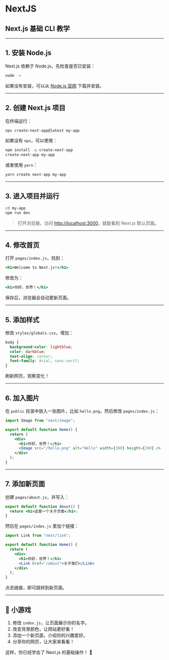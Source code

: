 # NextJS

## **Next.js 基础 CLI 教学**

---

## **1. 安装 Node.js**

Next.js 依赖于 Node.js，先检查是否已安装：

```sh
node -v
```

如果没有安装，可以从 [Node.js 官网](https://nodejs.org) 下载并安装。

---

## **2. 创建 Next.js 项目**

在终端运行：

```sh
npx create-next-app@latest my-app
```

如果没有 `npx`，可以使用：

```sh
npm install -g create-next-app
create-next-app my-app
```

或者使用 `yarn`：

```sh
yarn create next-app my-app
```

---

## **3. 进入项目并运行**

```sh
cd my-app
npm run dev
```

> 打开浏览器，访问 [http://localhost:3000](http://localhost:3000)，就能看到 Next.js 默认页面。

---

## **4. 修改首页**

打开 `pages/index.js`，找到：

```jsx
<h1>Welcome to Next.js!</h1>
```

修改为：

```jsx
<h1>你好，世界！</h1>
```

保存后，浏览器会自动更新页面。

---

## **5. 添加样式**

修改 `styles/globals.css`，增加：

```css
body {
  background-color: lightblue;
  color: darkblue;
  text-align: center;
  font-family: Arial, sans-serif;
}
```

刷新网页，观察变化！

---

## **6. 加入图片**

在 `public` 目录中放入一张图片，比如 `hello.png`，然后修改 `pages/index.js`：

```jsx
import Image from "next/image";

export default function Home() {
  return (
    <div>
      <h1>你好，世界！</h1>
      <Image src="/hello.png" alt="Hello" width={300} height={200} />
    </div>
  );
}
```

---

## **7. 添加新页面**

创建 `pages/about.js`，并写入：

```jsx
export default function About() {
  return <h1>这是一个关于页面</h1>;
}
```

然后在 `pages/index.js` 里加个链接：

```jsx
import Link from "next/link";

export default function Home() {
  return (
    <div>
      <h1>你好，世界！</h1>
      <Link href="/about">关于我们</Link>
    </div>
  );
}
```

点击链接，即可跳转到新页面。

---

## **🎯 小游戏**

1. 修改 `index.js`，让页面展示你的名字。
2. 改变背景颜色，让网站更好看！
3. 添加一个新页面，介绍你的兴趣爱好。
4. 分享你的网页，让大家来看看！

这样，你已经学会了 Next.js 的基础操作！ 🚀
